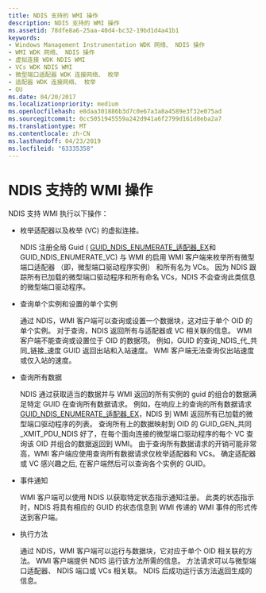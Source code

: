 ```yaml
---
title: NDIS 支持的 WMI 操作
description: NDIS 支持的 WMI 操作
ms.assetid: 78dfe8a6-25aa-40d4-bc32-19bd1d4a41b1
keywords:
- Windows Management Instrumentation WDK 网络、 NDIS 操作
- WMI WDK 网络、 NDIS 操作
- 虚拟连接 WDK NDIS WMI
- VCs WDK NDIS WMI
- 微型端口适配器 WDK 连接网络、 枚举
- 适配器 WDK 连接网络、 枚举
- QU
ms.date: 04/20/2017
ms.localizationpriority: medium
ms.openlocfilehash: e8daa301886b3d7c0e67a3a8a4589e3f32e075ad
ms.sourcegitcommit: 0cc5051945559a242d941a6f2799d161d8eba2a7
ms.translationtype: MT
ms.contentlocale: zh-CN
ms.lasthandoff: 04/23/2019
ms.locfileid: "63335358"
---
```

# <a name="ndis-supported-wmi-operations"></a>NDIS 支持的 WMI 操作





NDIS 支持 WMI 执行以下操作：

-   枚举适配器以及枚举 (VC) 的虚拟连接。

    NDIS 注册全局 Guid ( [GUID\_NDIS\_ENUMERATE\_适配器\_EX](https://msdn.microsoft.com/library/windows/hardware/ff552617)和 GUID\_NDIS\_ENUMERATE\_VC) 与 WMI 的启用 WMI 客户端来枚举所有微型端口适配器 （即，微型端口驱动程序实例） 和所有名为 VCs。 因为 NDIS 跟踪所有已加载的微型端口驱动程序和所有命名 VCs，NDIS 不会查询此类信息的微型端口驱动程序。

-   查询单个实例和设置的单个实例

    通过 NDIS，WMI 客户端可以查询或设置一个数据块，这对应于单个 OID 的单个实例。 对于查询，NDIS 返回所有与适配器或 VC 相关联的信息。 WMI 客户端不能查询或设置位于 OID 的数据项。 例如，GUID 的查询\_NDIS\_代\_共同\_链接\_速度 GUID 返回出站和入站速度。 WMI 客户端无法查询仅出站速度或仅入站的速度。

-   查询所有数据

    NDIS 通过获取适当的数据并与 WMI 返回的所有实例的 guid 的组合的数据满足特定 GUID 在查询所有数据请求。 例如，在响应上的查询的所有数据请求[GUID\_NDIS\_ENUMERATE\_适配器\_EX](https://msdn.microsoft.com/library/windows/hardware/ff552617)，NDIS 到 WMI 返回所有已加载的微型端口驱动程序的列表。 查询所有上的数据映射到 OID 的 GUID\_GEN\_共同\_XMIT\_PDU\_NDIS 好了，在每个面向连接的微型端口驱动程序的每个 VC 查询该 OID 并组合的数据返回到 WMI。 由于查询所有数据请求的开销可能非常高，WMI 客户端应使用查询所有数据请求仅枚举适配器和 VCs。 确定适配器或 VC 感兴趣之后, 在客户端然后可以查询各个实例的 GUID。

-   事件通知

    WMI 客户端可以使用 NDIS 以获取特定状态指示通知注册。 此类的状态指示时，NDIS 将具有相应的 GUID 的状态信息到 WMI 传递的 WMI 事件的形式传送到客户端。

-   执行方法

    通过 NDIS，WMI 客户端可以运行与数据块，它对应于单个 OID 相关联的方法。 WMI 客户端提供 NDIS 运行该方法所需的信息。 方法请求可以与微型端口适配器、 NDIS 端口或 VCs 相关联。 NDIS 后成功运行该方法返回生成的信息。

 

 





